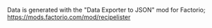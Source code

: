 Data is generated with the "Data Exporter to JSON" mod for Factorio;
https://mods.factorio.com/mod/recipelister
